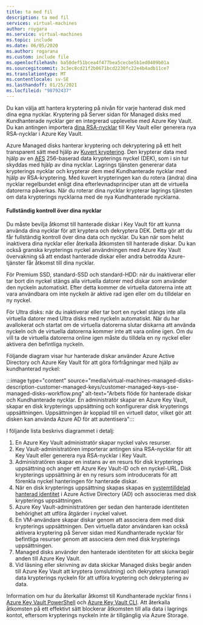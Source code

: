 ```yaml
---
title: ta med fil
description: ta med fil
services: virtual-machines
author: roygara
ms.service: virtual-machines
ms.topic: include
ms.date: 06/05/2020
ms.author: rogarana
ms.custom: include file
ms.openlocfilehash: ba50def51bcea4f477bea5cecbe5b1ed0409b01a
ms.sourcegitcommit: 3c3ec8cd21f2b0671bcd2230fc22e4b4adb11ce7
ms.translationtype: MT
ms.contentlocale: sv-SE
ms.lasthandoff: 01/25/2021
ms.locfileid: "98792437"
---
```

Du kan välja att hantera kryptering på nivån för varje hanterad disk med dina egna nycklar. Kryptering på Server sidan för Managed disks med Kundhanterade nycklar ger en integrerad upplevelse med Azure Key Vault. Du kan antingen importera [dina RSA-nycklar](../articles/key-vault/keys/hsm-protected-keys.md) till Key Vault eller generera nya RSA-nycklar i Azure Key Vault. 

Azure Managed disks hanterar kryptering och dekryptering på ett helt transparent sätt med hjälp av [Kuvert kryptering](../articles/storage/common/storage-client-side-encryption.md#encryption-and-decryption-via-the-envelope-technique). Den krypterar data med hjälp av en [AES](https://en.wikipedia.org/wiki/Advanced_Encryption_Standard) 256-baserad data krypterings nyckel (DEK), som i sin tur skyddas med hjälp av dina nycklar. Lagrings tjänsten genererar data krypterings nycklar och krypterar dem med Kundhanterade nycklar med hjälp av RSA-kryptering. Med kuvert krypteringen kan du rotera (ändra) dina nycklar regelbundet enligt dina efterlevnadsprinciper utan att de virtuella datorerna påverkas. När du roterar dina nycklar krypterar lagrings tjänsten om data krypterings nycklarna med de nya Kundhanterade nycklarna. 

#### <a name="full-control-of-your-keys"></a>Fullständig kontroll över dina nycklar

Du måste bevilja åtkomst till hanterade diskar i Key Vault för att kunna använda dina nycklar för att kryptera och dekryptera DEK. Detta gör att du får fullständig kontroll över dina data och nycklar. Du kan när som helst inaktivera dina nycklar eller återkalla åtkomsten till hanterade diskar. Du kan också granska krypterings nyckel användningen med Azure Key Vault övervakning så att endast hanterade diskar eller andra betrodda Azure-tjänster får åtkomst till dina nycklar.

För Premium SSD, standard-SSD och standard-HDD: när du inaktiverar eller tar bort din nyckel stängs alla virtuella datorer med diskar som använder den nyckeln automatiskt. Efter detta kommer de virtuella datorerna inte att vara användbara om inte nyckeln är aktive rad igen eller om du tilldelar en ny nyckel.    

För Ultra disks: när du inaktiverar eller tar bort en nyckel stängs inte alla virtuella datorer med Ultra disks med nyckeln automatiskt. När du har avallokerat och startat om de virtuella datorerna slutar diskarna att använda nyckeln och de virtuella datorerna kommer inte att vara online igen. Om du vill ta de virtuella datorerna online igen måste du tilldela en ny nyckel eller aktivera den befintliga nyckeln.    

Följande diagram visar hur hanterade diskar använder Azure Active Directory och Azure Key Vault för att göra förfrågningar med hjälp av kundhanterad nyckel:

:::image type="content" source="media/virtual-machines-managed-disks-description-customer-managed-keys/customer-managed-keys-sse-managed-disks-workflow.png" alt-text="Arbets flöde för hanterade diskar och Kundhanterade nycklar. En administratör skapar en Azure Key Vault, skapar en disk krypterings uppsättning och konfigurerar disk krypterings uppsättningen. Uppsättningen är kopplad till en virtuell dator, vilket gör att disken kan använda Azure AD för att autentisera":::

I följande lista beskrivs diagrammet i detalj:

1. En Azure Key Vault administratör skapar nyckel valvs resurser.
1. Key Vault-administratören importerar antingen sina RSA-nycklar för att Key Vault eller generera nya RSA-nycklar i Key Vault.
1. Administratören skapar en instans av en resurs för disk krypterings uppsättning och anger ett Azure Key Vault-ID och en nyckel-URL. Disk krypterings uppsättning är en ny resurs som introducerats för att förenkla nyckel hanteringen för hanterade diskar. 
1. När en disk krypterings uppsättning skapas skapas en [systemtilldelad hanterad identitet](../articles/active-directory/managed-identities-azure-resources/overview.md) i Azure Active Directory (AD) och associeras med disk krypterings uppsättningen. 
1. Azure Key Vault-administratören ger sedan den hanterade identiteten behörighet att utföra åtgärder i nyckel valvet.
1. En VM-användare skapar diskar genom att associera dem med disk krypterings uppsättningen. Den virtuella dator användaren kan också aktivera kryptering på Server sidan med Kundhanterade nycklar för befintliga resurser genom att associera dem med disk krypterings uppsättningen. 
1. Managed disks använder den hanterade identiteten för att skicka begär anden till Azure Key Vault.
1. Vid läsning eller skrivning av data skickar Managed disks begär anden till Azure Key Vault att kryptera (omslutning) och dekryptera (unwrap) data krypterings nyckeln för att utföra kryptering och dekryptering av data. 

Information om hur du återkallar åtkomst till Kundhanterade nycklar finns i [Azure Key Vault PowerShell](/powershell/module/azurerm.keyvault/) och [Azure Key Vault CLI](/cli/azure/keyvault). Att återkalla åtkomsten på ett effektivt sätt blockerar åtkomsten till alla data i lagrings kontot, eftersom krypterings nyckeln inte är tillgänglig via Azure Storage.
